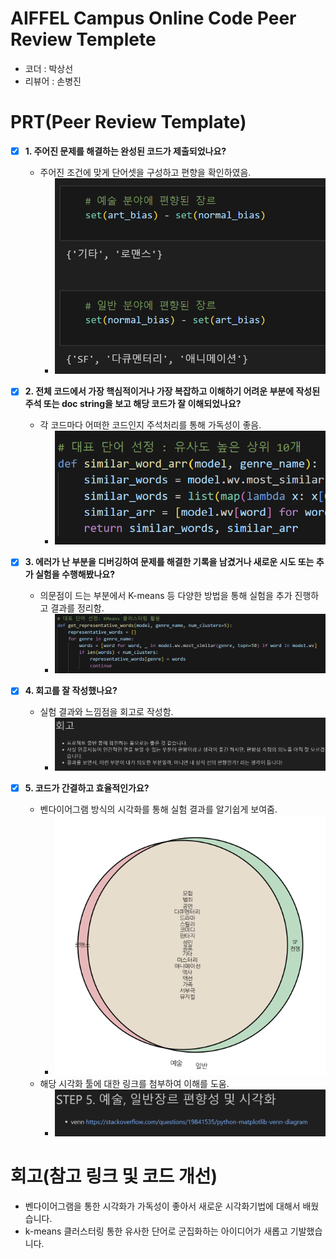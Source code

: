 # AIFFEL Campus Online Code Peer Review Templete
- 코더 : 박상선
- 리뷰어 : 손병진


# PRT(Peer Review Template)
- [x]  **1. 주어진 문제를 해결하는 완성된 코드가 제출되었나요?**
    - 주어진 조건에 맞게 단어셋을 구성하고 편향을 확인하였음.
        - ![alt text](screenshot/image_1.png)
    
- [x]  **2. 전체 코드에서 가장 핵심적이거나 가장 복잡하고 이해하기 어려운 부분에 작성된 주석 또는 doc string을 보고 해당 코드가 잘 이해되었나요?**
    - 각 코드마다 어떠한 코드인지 주석처리를 통해 가독성이 좋음.
        - ![alt text](screenshot/image_2.png)
    
        
- [x]  **3. 에러가 난 부분을 디버깅하여 문제를 해결한 기록을 남겼거나 새로운 시도 또는 추가 실험을 수행해봤나요?**
    - 의문점이 드는 부분에서 K-means 등 다양한 방법을 통해 실험을 추가 진행하고 결과를 정리함.
        - ![alt text](screenshot/image_3.png)
        
- [x]  **4. 회고를 잘 작성했나요?**
    - 실험 결과와 느낌점을 회고로 작성함.
        - ![alt text](screenshot/image_4.png)
        
- [x]  **5. 코드가 간결하고 효율적인가요?**
    - 벤다이어그램 방식의 시각화를 통해 실험 결과를 알기쉽게 보여줌.
        - ![alt text](screenshot/image_5_1.png)
    - 해당 시각화 툴에 대한 링크를 첨부하여 이해를 도움.
        - ![alt text](screenshot/image_5_2.png)


# 회고(참고 링크 및 코드 개선)
- 벤다이어그램을 통한 시각화가 가독성이 좋아서 새로운 시각화기법에 대해서 배웠습니다.
- k-means 클러스터링 통한 유사한 단어로 군집화하는 아이디어가 새롭고 기발했습니다.

